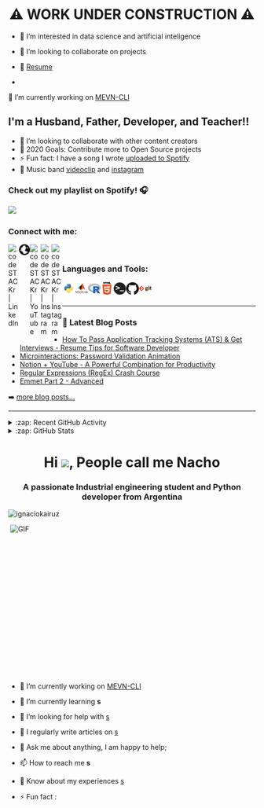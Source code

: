 
<h1 align="center">⚠️ WORK UNDER CONSTRUCTION ⚠️</h1>




- 👀 I’m interested in data science and artificial inteligence

- 💞️ I’m looking to collaborate on projects

- 📝 [Resume]()



- 
🔭 I’m currently working on [MEVN-CLI](https://raw.githubusercontent.com/ignaciokairuz/personal-website/main/assets/Blue%20Minimalist%20Modern%20Resume.pdf)







## I'm a Husband, Father, Developer, and Teacher!!



- 👯 I’m looking to collaborate with other content creators
- 🥅 2020 Goals: Contribute more to Open Source projects
- ⚡ Fun fact: I have a song I wrote [uploaded to Spotify](https://open.spotify.com/track/6ejVXUctLRU9DMnGhlXbcQ?si=9a1a54e915474607)
- 🎸 Music band [videoclip](https://youtu.be/Z9JTWkw_qZg) and [instagram](https://www.instagram.com/amalayalibertad/)


### Check out my playlist on Spotify! 🎧 

[<img src="https://now-playing-ignaciokairuz.vercel.app/api/spotify-playing"  width="350" />](https://open.spotify.com/playlist/3xpGIHMigJlI3OCZTtxD9c)


### Connect with me:


[<img align="left" alt="codeSTACKr | LinkedIn" width="22px" src="https://cdn.jsdelivr.net/npm/simple-icons@v3/icons/linkedin.svg" />][linkedin]
[<img align="left" alt="codeSTACKr.com" width="22px" src="https://raw.githubusercontent.com/iconic/open-iconic/master/svg/globe.svg" />][website]
[<img align="left" alt="codeSTACKr | YouTube" width="22px" src="https://cdn.jsdelivr.net/npm/simple-icons@v3/icons/youtube.svg" />][youtube]
[<img align="left" alt="codeSTACKr | Instagram" width="22px" src="https://cdn.jsdelivr.net/npm/simple-icons@v3/icons/facebook.svg" />][instagram]
[<img align="left" alt="codeSTACKr | Instagram" width="22px" src="https://cdn.jsdelivr.net/npm/simple-icons@v3/icons/instagram.svg" />][instagram]

<br />

### Languages and Tools:

[<img align="left" alt="Python" width="26px" src="https://raw.githubusercontent.com/github/explore/80688e429a7d4ef2fca1e82350fe8e3517d3494d/topics/python/python.png" />][webdevplaylist]
[<img align="left" alt="Matlab" width="26px" src="https://raw.githubusercontent.com/github/explore/80688e429a7d4ef2fca1e82350fe8e3517d3494d/topics/matlab/matlab.png" />][webdevplaylist]
[<img align="left" alt="R" width="26px" src="https://raw.githubusercontent.com/github/explore/80688e429a7d4ef2fca1e82350fe8e3517d3494d/topics/r/r.png" />][webdevplaylist]
[<img align="left" alt="Html" width="26px" src="https://raw.githubusercontent.com/github/explore/80688e429a7d4ef2fca1e82350fe8e3517d3494d/topics/html/html.png" />][webdevplaylist]
[<img align="left" alt="Terminal" width="26px" src="https://raw.githubusercontent.com/github/explore/80688e429a7d4ef2fca1e82350fe8e3517d3494d/topics/terminal/terminal.png" />][webdevplaylist]
[<img align="left" alt="GitHub" width="26px" src="https://raw.githubusercontent.com/github/explore/78df643247d429f6cc873026c0622819ad797942/topics/github/github.png" />][webdevplaylist]
[<img align="left" alt="Git" width="26px" src="https://raw.githubusercontent.com/github/explore/80688e429a7d4ef2fca1e82350fe8e3517d3494d/topics/git/git.png" />][webdevplaylist]




<br />
<br />

---



<!-- YOUTUBE:START -->

<!-- YOUTUBE:END -->





### 📕 Latest Blog Posts

<!-- BLOG-POST-LIST:START -->
- [How To Pass Application Tracking Systems (ATS) & Get Interviews - Resume Tips for Software Developer](https://dev.to/codestackr/how-to-pass-application-tracking-systems-ats-get-interviews-resume-tips-for-software-developer-4bmo)
- [Microinteractions: Password Validation Animation](https://dev.to/codestackr/microinteractions-password-validation-animation-5629)
- [Notion + YouTube - A Powerful Combination for Productivity](https://dev.to/codestackr/notion-youtube-a-powerful-combination-for-productivity-1def)
- [Regular Expressions (RegEx) Crash Course](https://dev.to/codestackr/regular-expressions-regex-crash-course-248n)
- [Emmet Part 2 - Advanced](https://dev.to/codestackr/emmet-part-2-advanced-4c65)
<!-- BLOG-POST-LIST:END -->

➡️ [more blog posts...](https://codestackr.com)

---


<details>
  <summary>:zap: Recent GitHub Activity</summary>
<!--START_SECTION:activity-->
1. 🗣 Commented on [#1](https://github.com/jamesgeorge007/jamesgeorge007/issues/1) in [jamesgeorge007/jamesgeorge007](https://github.com/jamesgeorge007/jamesgeorge007)
<!--END_SECTION:activity-->

</details>

<details>
  <summary>:zap: GitHub Stats</summary>

  <img align="left" alt="codeSTACKr's GitHub Stats" src="https://github-readme-stats.vercel.app/api?username=ignaciokairuz&show_icons=true&hide_border=true" />

</details>

[website]: https://ignaciokairuz.com.ar
[youtube]: https://youtube.com/codeSTACKr
[instagram]: https://instagram.com/codeSTACKr
[linkedin]: https://linkedin.com/in/codeSTACKr
[webdevplaylist]: https://www.youtube.com/playlist?list=PLkwxH9e_vrAJ0WbEsFA9W3I1W-g_BTsbt
[jsplaylist]: https://www.youtube.com/playlist?list=PLkwxH9e_vrALRJKu7wfXby3MKeflhTu6B
[cssplaylist]: https://www.youtube.com/playlist?list=PLkwxH9e_vrALSdvZuEh6gqQdmDoDIoqz4
[reactplaylist]: https://www.youtube.com/playlist?list=PLkwxH9e_vrAK4TdffpxKY3QGyHCpxFcQ0

<h1 align="center">Hi <img src="https://media.giphy.com/media/hvRJCLFzcasrR4ia7z/giphy.gif" width="25px">, People call me Nacho</h1>
<h3 align="center">A passionate Industrial engineering student and Python developer from Argentina</h3>

<p align="left"> <img src="https://komarev.com/ghpvc/?username=ignaciokairuz&label=Profile%20views&color=0e75b6&style=flat" alt="ignaciokairuz" /> </p>

<img align="right" alt="GIF" src="https://github.com/abhisheknaiidu/abhisheknaiidu/blob/master/code.gif?raw=true" width="500" height="320" />

- 🔭 I’m currently working on [MEVN-CLI](https://github.com/madlabsinc/mevn-cli)

- 🌱 I’m currently learning **s**

- 🤝 I’m looking for help with [s](s)

- 📝 I regularly write articles on [s](s)
 
- 💬 Ask me about anything, I am happy to help;


- 📫 How to reach me **s**

- 📄 Know about my experiences [s](s)

- ⚡ Fun fact : 









